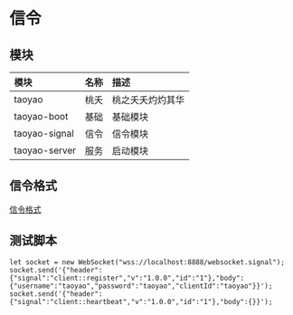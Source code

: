 # 信令

## 模块

|模块|名称|描述|
|:--|:--|:--|
|taoyao|桃夭|桃之夭夭灼灼其华|
|taoyao-boot|基础|基础模块|
|taoyao-signal|信令|信令模块|
|taoyao-server|服务|启动模块|

## 信令格式

[信令格式](https://localhost:8888/protocol/list)

## 测试脚本

```
let socket = new WebSocket("wss://localhost:8888/websocket.signal");
socket.send('{"header":{"signal":"client::register","v":"1.0.0","id":"1"},"body":{"username":"taoyao","password":"taoyao","clientId":"taoyao"}}');
socket.send('{"header":{"signal":"client::heartbeat","v":"1.0.0","id":"1"},"body":{}}');
```
